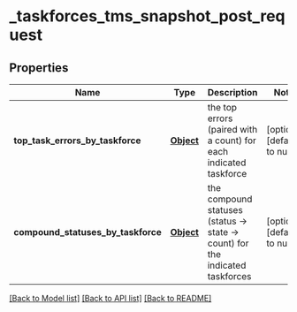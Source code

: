 # _taskforces_tms_snapshot_post_request
## Properties

| Name | Type | Description | Notes |
|------------ | ------------- | ------------- | -------------|
| **top\_task\_errors\_by\_taskforce** | [**Object**](.md) | the top errors (paired with a count) for each indicated taskforce | [optional] [default to null] |
| **compound\_statuses\_by\_taskforce** | [**Object**](.md) | the compound statuses (status -&gt; state -&gt; count) for the indicated taskforces | [optional] [default to null] |

[[Back to Model list]](../README.md#documentation-for-models) [[Back to API list]](../README.md#documentation-for-api-endpoints) [[Back to README]](../README.md)

